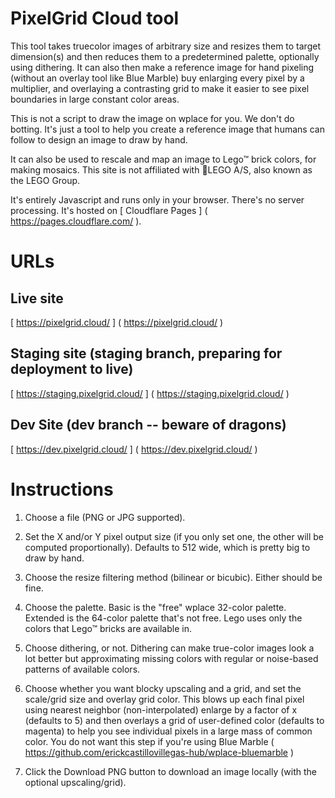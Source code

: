 # PixelGrid Cloud tool

This tool takes truecolor images of arbitrary size and resizes them to target dimension(s) and then reduces them to a predetermined palette, optionally using dithering.
It can also then make a reference image for hand pixeling (without an overlay tool like Blue Marble) buy enlarging every pixel by a multiplier, and overlaying a contrasting grid to make it easier to see pixel boundaries in large constant color areas.

This is not a script to draw the image on wplace for you. We don't do botting. It's just a tool to help you create a reference image that humans can follow to design an image to draw by hand.

It can also be used to rescale and map an image to Lego&trade; brick colors, for making mosaics. This site is not affiliated with LEGO A/S, also known as the LEGO Group.

It's entirely Javascript and runs only in your browser. There's no server processing. It's hosted on [ Cloudflare Pages ] ( https://pages.cloudflare.com/ ).

# URLs

## Live site
[ https://pixelgrid.cloud/ ] ( https://pixelgrid.cloud/ )

## Staging site (staging branch, preparing for deployment to live)
[ https://staging.pixelgrid.cloud/ ] ( https://staging.pixelgrid.cloud/ )

## Dev Site (dev branch -- beware of dragons)
[ https://dev.pixelgrid.cloud/ ] ( https://dev.pixelgrid.cloud/ )


# Instructions

1. Choose a file (PNG or JPG supported).

2. Set the X and/or Y pixel output size (if you only set one, the other will be computed proportionally). Defaults to 512 wide, which is pretty big to draw by hand.

3. Choose the resize filtering method (bilinear or bicubic). Either should be fine.

4. Choose the palette. Basic is the "free" wplace 32-color palette. Extended is the 64-color palette that's not free. Lego uses only the colors that Lego&trade; bricks are available in.

5. Choose dithering, or not. Dithering can make true-color images look a lot better but approximating missing colors with regular or noise-based patterns of available colors.

6. Choose whether you want blocky upscaling and a grid, and set the scale/grid size and overlay grid color. This blows up each final pixel using nearest neighbor (non-interpolated) enlarge by a factor of x (defaults to 5) and then overlays a grid of user-defined color (defaults to magenta) to help you see individual pixels in a large mass of common color. You do not want this step if you're using Blue Marble ( https://github.com/erickcastillovillegas-hub/wplace-bluemarble )

7. Click the Download PNG button to download an image locally (with the optional upscaling/grid).

